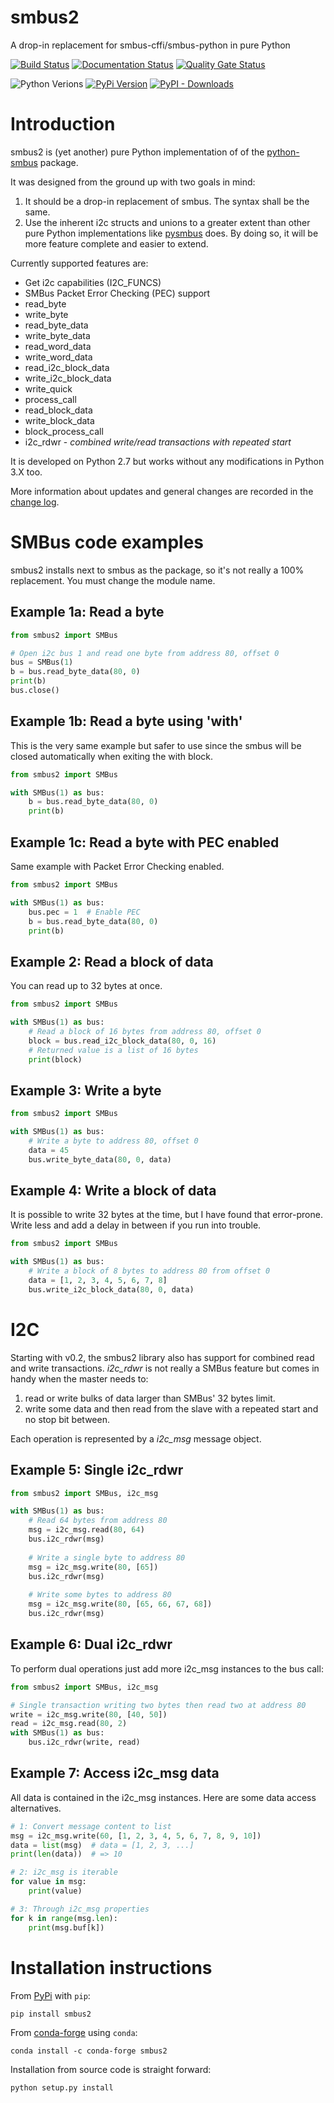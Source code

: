 # smbus2
A drop-in replacement for smbus-cffi/smbus-python in pure Python

[![Build Status](https://github.com/kplindegaard/smbus2/actions/workflows/python-build-test.yml/badge.svg?branch=master)](https://github.com/kplindegaard/smbus2/actions/workflows/python-build-test.yml)
[![Documentation Status](https://readthedocs.org/projects/smbus2/badge/?version=latest)](http://smbus2.readthedocs.io/en/latest/?badge=latest)
[![Quality Gate Status](https://sonarcloud.io/api/project_badges/measure?project=kplindegaard_smbus2&metric=alert_status)](https://sonarcloud.io/dashboard?id=kplindegaard_smbus2)

![Python Verions](https://img.shields.io/pypi/pyversions/smbus2.svg)
[![PyPi Version](https://img.shields.io/pypi/v/smbus2.svg)](https://pypi.org/project/smbus2/)
[![PyPI - Downloads](https://img.shields.io/pypi/dm/smbus2)](https://pypi.org/project/smbus2/)

# Introduction

smbus2 is (yet another) pure Python implementation of of the [python-smbus](http://www.lm-sensors.org/browser/i2c-tools/trunk/py-smbus/) package.

It was designed from the ground up with two goals in mind:

1. It should be a drop-in replacement of smbus. The syntax shall be the same.
2. Use the inherent i2c structs and unions to a greater extent than other pure Python implementations like [pysmbus](https://github.com/bjornt/pysmbus) does. By doing so, it will be more feature complete and easier to extend.

Currently supported features are:

* Get i2c capabilities (I2C_FUNCS)
* SMBus Packet Error Checking (PEC) support
* read_byte
* write_byte
* read_byte_data
* write_byte_data
* read_word_data
* write_word_data
* read_i2c_block_data
* write_i2c_block_data
* write_quick
* process_call
* read_block_data
* write_block_data
* block_process_call
* i2c_rdwr - *combined write/read transactions with repeated start*

It is developed on Python 2.7 but works without any modifications in Python 3.X too.

More information about updates and general changes are recorded in the [change log](https://github.com/kplindegaard/smbus2/blob/master/CHANGELOG.md).

# SMBus code examples

smbus2 installs next to smbus as the package, so it's not really a 100% replacement. You must change the module name.

## Example 1a: Read a byte

```python
from smbus2 import SMBus

# Open i2c bus 1 and read one byte from address 80, offset 0
bus = SMBus(1)
b = bus.read_byte_data(80, 0)
print(b)
bus.close()
```

## Example 1b: Read a byte using 'with'

This is the very same example but safer to use since the smbus will be closed automatically when exiting the with block.

```python
from smbus2 import SMBus

with SMBus(1) as bus:
    b = bus.read_byte_data(80, 0)
    print(b)
```

## Example 1c: Read a byte with PEC enabled

Same example with Packet Error Checking enabled.

```python
from smbus2 import SMBus

with SMBus(1) as bus:
    bus.pec = 1  # Enable PEC
    b = bus.read_byte_data(80, 0)
    print(b)
```

## Example 2: Read a block of data

You can read up to 32 bytes at once.

```python
from smbus2 import SMBus

with SMBus(1) as bus:
    # Read a block of 16 bytes from address 80, offset 0
    block = bus.read_i2c_block_data(80, 0, 16)
    # Returned value is a list of 16 bytes
    print(block)
```

## Example 3: Write a byte

```python
from smbus2 import SMBus

with SMBus(1) as bus:
    # Write a byte to address 80, offset 0
    data = 45
    bus.write_byte_data(80, 0, data)
```

## Example 4: Write a block of data

It is possible to write 32 bytes at the time, but I have found that error-prone. Write less and add a delay in between if you run into trouble.

```python
from smbus2 import SMBus

with SMBus(1) as bus:
    # Write a block of 8 bytes to address 80 from offset 0
    data = [1, 2, 3, 4, 5, 6, 7, 8]
    bus.write_i2c_block_data(80, 0, data)
```

# I2C

Starting with v0.2, the smbus2 library also has support for combined read and write transactions. *i2c_rdwr* is not really a SMBus feature but comes in handy when the master needs to:

1. read or write bulks of data larger than SMBus' 32 bytes limit.
1. write some data and then read from the slave with a repeated start and no stop bit between.

Each operation is represented by a *i2c_msg* message object.


## Example 5: Single i2c_rdwr

```python
from smbus2 import SMBus, i2c_msg

with SMBus(1) as bus:
    # Read 64 bytes from address 80
    msg = i2c_msg.read(80, 64)
    bus.i2c_rdwr(msg)
    
    # Write a single byte to address 80
    msg = i2c_msg.write(80, [65])
    bus.i2c_rdwr(msg)
    
    # Write some bytes to address 80
    msg = i2c_msg.write(80, [65, 66, 67, 68])
    bus.i2c_rdwr(msg)
```

## Example 6: Dual i2c_rdwr

To perform dual operations just add more i2c_msg instances to the bus call:

```python
from smbus2 import SMBus, i2c_msg

# Single transaction writing two bytes then read two at address 80
write = i2c_msg.write(80, [40, 50])
read = i2c_msg.read(80, 2)
with SMBus(1) as bus:
    bus.i2c_rdwr(write, read)
```

## Example 7: Access i2c_msg data

All data is contained in the i2c_msg instances. Here are some data access alternatives.

```python
# 1: Convert message content to list
msg = i2c_msg.write(60, [1, 2, 3, 4, 5, 6, 7, 8, 9, 10])
data = list(msg)  # data = [1, 2, 3, ...]
print(len(data))  # => 10

# 2: i2c_msg is iterable
for value in msg:
    print(value)

# 3: Through i2c_msg properties
for k in range(msg.len):
    print(msg.buf[k])
```

# Installation instructions

From [PyPi](https://pypi.org/) with `pip`:

```
pip install smbus2
```

From [conda-forge](https://anaconda.org/conda-forge) using `conda`:

```
conda install -c conda-forge smbus2
```

Installation from source code is straight forward:

```
python setup.py install
```
